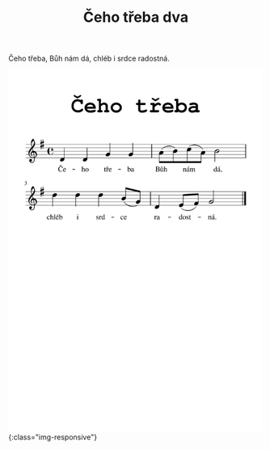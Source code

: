 ﻿---
layout: pisen
title: Čeho třeba dva
razeni: ceho treba dva
---

Čeho třeba, Bůh nám dá, chléb i srdce radostná.

![čeho třeba](ceho_treba.png){:class="img-responsive"}

